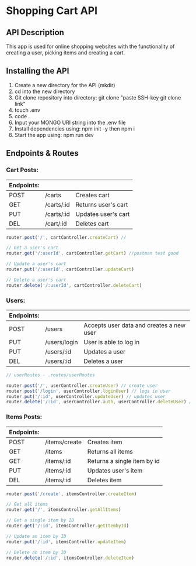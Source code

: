 <h1>Shopping Cart API</h1>

<h2>API Description</h2>

<p> This app is used for online shopping websites with the functionality of creating a user, picking items and creating a cart.</p>

<h2>Installing the API</h2>
<ol>
    <li>Create a new directory for the API (mkdir)</li>
    <li>cd into the  new directory</li>
    <li>Git clone repository into directory: git clone "paste SSH-key git clone link"</li>
    <li>touch .env</li>
    <li>code .</li>
    <li>Input your MONGO URI string into the .env file</li>
    <li>Install dependencies using: npm init -y then npm i</li>
    <li>Start the app using: npm run dev</li>
</ol>

## Endpoints & Routes

### Cart Posts:

| Endpoints: |  |  |
| ---- | ---- | ---- |
| POST | /carts |Creates cart |
| GET | /carts/:id | Returns user's cart |
| PUT | /carts/:id | Updates user's cart |
| DEL | /cart/:id | Deletes cart |

```js
router.post('/', cartController.createCart) //

// Get a user's cart
router.get('/:userId', cartController.getCart) //postman test good

// Update a user's cart
router.put('/:userId', cartController.updateCart) 

// Delete a user's cart
router.delete('/:userId', cartController.deleteCart)
```
### Users:

| Endpoints: |  |  |
| ---- | ---- | ---- |
| POST | /users | Accepts user data and creates a new user |
| PUT | /users/login | User is able to log in |
| PUT | /users/:id | Updates a user |
| DEL | /users/:id | Deletes a user |

```js
// userRoutes - .routes/userRoutes

router.post('/', userController.createUser) // create user
router.post('/login', userController.loginUser) // logs in user
router.put('/:id', userController.updateUser) // updates user
router.delete('/:id', userController.auth, userController.deleteUser) // deletes a user
```

### Items Posts:

| Endpoints: |  |  |
| ---- | ---- | ---- |
| POST | /items/create |Creates item |
| GET | /items | Returns all items |
| GET | /items/:id | Returns a single item by id |
| PUT | /items/:id | Updates user's item |
| DEL | /items/:id | Deletes item |

```js
router.post('/create', itemsController.createItem) 

// Get all items
router.get('/', itemsController.getAllItems)

// Get a single item by ID
router.get('/:id', itemsController.getItembyId) 

// Update an item by ID
router.put('/:id', itemsController.updateItem) 

// Delete an item by ID
router.delete('/:id', itemsController.deleteItem)
